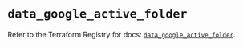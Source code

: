 # `data_google_active_folder`

Refer to the Terraform Registry for docs: [`data_google_active_folder`](https://registry.terraform.io/providers/hashicorp/google/6.44.0/docs/data-sources/active_folder).
